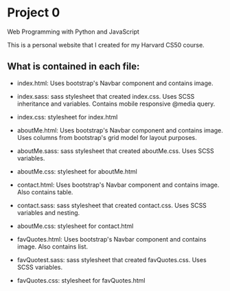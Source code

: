 # Project 0

Web Programming with Python and JavaScript

This is a personal website that I created for my Harvard CS50 course.

## What is contained in each file:
- index.html: Uses bootstrap's Navbar component and contains image. 
- index.sass: sass stylesheet that created index.css. Uses SCSS inheritance and variables. Contains mobile responsive @media query.
- index.css: stylesheet for index.html

- aboutMe.html: Uses bootstrap's Navbar component and contains image. Uses columns from bootstrap's grid model for layout purposes.
- aboutMe.sass: sass stylesheet that created aboutMe.css. Uses SCSS variables.
- aboutMe.css: stylesheet for aboutMe.html

- contact.html: Uses bootstrap's Navbar component and contains image. Also contains table.
- contact.sass: sass stylesheet that created contact.css. Uses SCSS variables and nesting.
- aboutMe.css: stylesheet for contact.html

- favQuotes.html: Uses bootstrap's Navbar component and contains image. Also contains list.
- favQuotest.sass: sass stylesheet that created favQuotes.css. Uses SCSS variables.
- favQuotes.css: stylesheet for favQuotes.html
